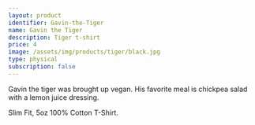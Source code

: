 ```yaml
---
layout: product
identifier: Gavin-the-Tiger
name: Gavin the Tiger
description: Tiger t-shirt
price: 4
image: /assets/img/products/tiger/black.jpg
type: physical
subscription: false
---
```


Gavin the tiger was brought up vegan. His favorite meal is chickpea salad with a lemon juice dressing.

Slim Fit, 5oz 100% Cotton T-Shirt.
